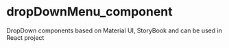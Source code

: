 # dropDownMenu_component
DropDown components based on Material UI, StoryBook and can be used in React project
